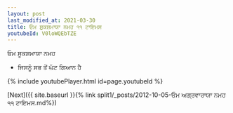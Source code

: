 ```yaml
---
layout: post
last_modified_at: 2021-03-30
title: ਓਮ ਸੂਕਸ਼ਮਾਯਾ ਨਮਹ ੧੧ ਟਾਇਮਸ
youtubeId: V0loWQEbTZE
---
```

 
 
 ਓਮ ਸੂਕਸ਼ਮਾਯਾ ਨਮਹ  
 
 -  ਜਿਸਨੂੰ ਸਭ ਤੋਂ ਘੱਟ ਗਿਆਨ ਹੈ 
 
  
 
  
 
 
 
 
 
 


{% include youtubePlayer.html id=page.youtubeId %}
 
[Next]({{ site.baseurl }}{% link  split1/_posts/2012-10-05-ਓਮ ਅਗ੍ਰਵਾਰਾਯਾ ਨਮਹ ੧੧ ਟਾਇਮਸ.md%})
 
